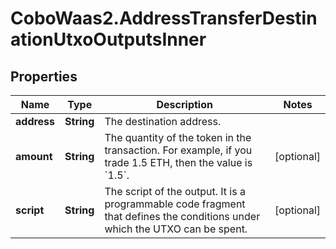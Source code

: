 # CoboWaas2.AddressTransferDestinationUtxoOutputsInner

## Properties

Name | Type | Description | Notes
------------ | ------------- | ------------- | -------------
**address** | **String** | The destination address. | 
**amount** | **String** | The quantity of the token in the transaction. For example, if you trade 1.5 ETH, then the value is &#x60;1.5&#x60;.  | [optional] 
**script** | **String** | The script of the output. It is a programmable code fragment that defines the conditions under which the UTXO can be spent. | [optional] 


